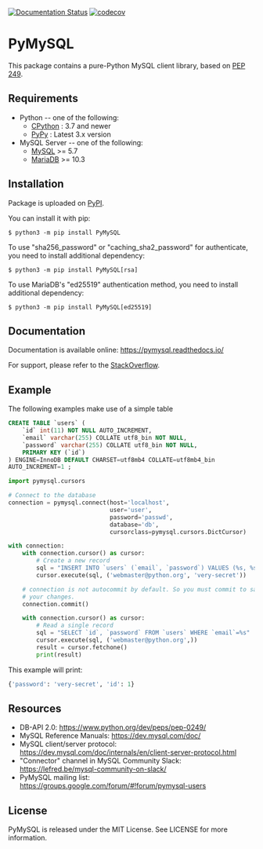 [![Documentation Status](https://readthedocs.org/projects/pymysql/badge/?version=latest)](https://pymysql.readthedocs.io/)
[![codecov](https://codecov.io/gh/PyMySQL/PyMySQL/branch/main/graph/badge.svg?token=ppEuaNXBW4)](https://codecov.io/gh/PyMySQL/PyMySQL)

# PyMySQL

This package contains a pure-Python MySQL client library, based on [PEP
249](https://www.python.org/dev/peps/pep-0249/).

## Requirements

- Python -- one of the following:
  - [CPython](https://www.python.org/) : 3.7 and newer
  - [PyPy](https://pypy.org/) : Latest 3.x version
- MySQL Server -- one of the following:
  - [MySQL](https://www.mysql.com/) \>= 5.7
  - [MariaDB](https://mariadb.org/) \>= 10.3

## Installation

Package is uploaded on [PyPI](https://pypi.org/project/PyMySQL).

You can install it with pip:

    $ python3 -m pip install PyMySQL

To use "sha256_password" or "caching_sha2_password" for authenticate,
you need to install additional dependency:

    $ python3 -m pip install PyMySQL[rsa]

To use MariaDB's "ed25519" authentication method, you need to install
additional dependency:

    $ python3 -m pip install PyMySQL[ed25519]

## Documentation

Documentation is available online: <https://pymysql.readthedocs.io/>

For support, please refer to the
[StackOverflow](https://stackoverflow.com/questions/tagged/pymysql).

## Example

The following examples make use of a simple table

``` sql
CREATE TABLE `users` (
    `id` int(11) NOT NULL AUTO_INCREMENT,
    `email` varchar(255) COLLATE utf8_bin NOT NULL,
    `password` varchar(255) COLLATE utf8_bin NOT NULL,
    PRIMARY KEY (`id`)
) ENGINE=InnoDB DEFAULT CHARSET=utf8mb4 COLLATE=utf8mb4_bin
AUTO_INCREMENT=1 ;
```

``` python
import pymysql.cursors

# Connect to the database
connection = pymysql.connect(host='localhost',
                             user='user',
                             password='passwd',
                             database='db',
                             cursorclass=pymysql.cursors.DictCursor)

with connection:
    with connection.cursor() as cursor:
        # Create a new record
        sql = "INSERT INTO `users` (`email`, `password`) VALUES (%s, %s)"
        cursor.execute(sql, ('webmaster@python.org', 'very-secret'))

    # connection is not autocommit by default. So you must commit to save
    # your changes.
    connection.commit()

    with connection.cursor() as cursor:
        # Read a single record
        sql = "SELECT `id`, `password` FROM `users` WHERE `email`=%s"
        cursor.execute(sql, ('webmaster@python.org',))
        result = cursor.fetchone()
        print(result)
```

This example will print:

``` python
{'password': 'very-secret', 'id': 1}
```

## Resources

- DB-API 2.0: <https://www.python.org/dev/peps/pep-0249/>
- MySQL Reference Manuals: <https://dev.mysql.com/doc/>
- MySQL client/server protocol:
  <https://dev.mysql.com/doc/internals/en/client-server-protocol.html>
- "Connector" channel in MySQL Community Slack:
  <https://lefred.be/mysql-community-on-slack/>
- PyMySQL mailing list:
  <https://groups.google.com/forum/#!forum/pymysql-users>

## License

PyMySQL is released under the MIT License. See LICENSE for more
information.
